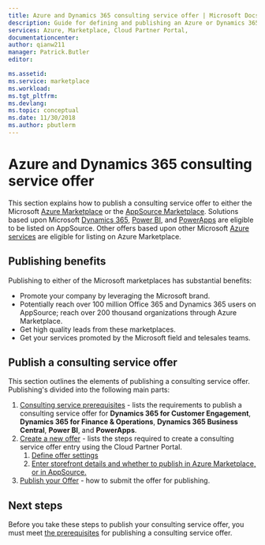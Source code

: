 ```yaml
---
title: Azure and Dynamics 365 consulting service offer | Microsoft Docs
description: Guide for defining and publishing an Azure or Dynamics 365 consulting service offer in the Cloud Partner Portal.
services: Azure, Marketplace, Cloud Partner Portal, 
documentationcenter:
author: qianw211
manager: Patrick.Butler  
editor:

ms.assetid: 
ms.service: marketplace
ms.workload: 
ms.tgt_pltfrm: 
ms.devlang: 
ms.topic: conceptual
ms.date: 11/30/2018
ms.author: pbutlerm
---
```


# Azure and Dynamics 365 consulting service offer

This section explains how to publish a consulting service offer to either the Microsoft <a href="https://azuremarketplace.microsoft.com">Azure Marketplace</a> or the <a href="https://appsource.microsoft.com">AppSource Marketplace</a>. Solutions based upon Microsoft <a href="https://dynamics.microsoft.com">Dynamics 365</a>, <a href="https://powerbi.microsoft.com">Power BI</a>, and <a href="https://powerapps.microsoft.com">PowerApps</a> are eligible to be listed on AppSource. Other offers based upon other Microsoft <a href="https://azure.microsoft.com/services">Azure services</a> are eligible for listing on Azure Marketplace.

## Publishing benefits

Publishing to either of the Microsoft marketplaces has substantial benefits:

- Promote your company by leveraging the Microsoft brand.
- Potentially reach over 100 million Office 365 and Dynamics 365 users on AppSource; reach over 200 thousand organizations through Azure Marketplace.
- Get high quality leads from these marketplaces.
- Get your services promoted by the Microsoft field and telesales teams.

## Publish a consulting service offer

This section outlines the elements of publishing a consulting service offer. Publishing's divided into the following main parts:

1. [Consulting service prerequisites](./cpp-consulting-service-prerequisites.md) - lists the requirements to publish a consulting service offer for **Dynamics 365 for Customer Engagement**, **Dynamics 365 for Finance & Operations**, **Dynamics 365 Business Central**, **Power BI**, and **PowerApps**.
1. [Create a new offer](./cpp-consulting-service-create-offer.md) - lists the steps required to create a consulting service offer entry using the Cloud Partner Portal.
    1. [Define offer settings](./cpp-consulting-service-define-offer-settings.md)
    1. [Enter storefront details and whether to publish in Azure Marketplace, or in AppSource.](./cpp-consulting-service-storefront-details.md)
1. [Publish your Offer](./cpp-consulting-service-publish-offer.md) - how to submit the offer for publishing.

## Next steps

Before you take these steps to publish your consulting service offer, you must meet [the prerequisites](./cpp-consulting-service-prerequisites.md) for publishing a consulting service offer.